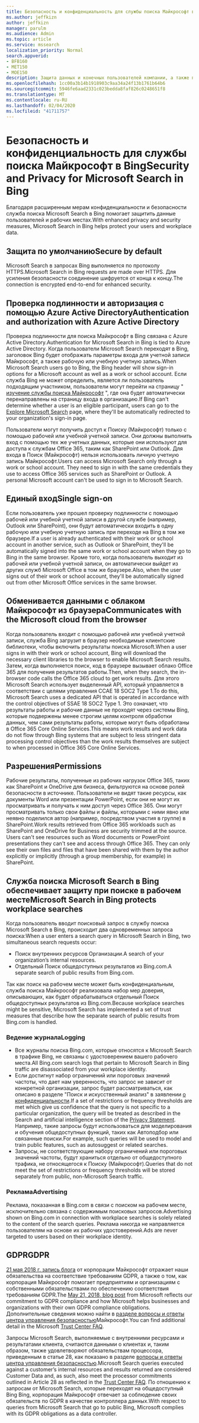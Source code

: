 ```yaml
---
title: Безопасность и конфиденциальность для службы поиска Майкрософт в Bing
ms.author: jeffkizn
author: jeffkizn
manager: parulm
ms.audience: Admin
ms.topic: article
ms.service: mssearch
localization_priority: Normal
search.appverid:
- BFB160
- MET150
- MOE150
description: Защита данных и конечных пользователей компании, а также предоставление сведений для авторизованных пользователей с помощью Microsoft Search в Bing
ms.openlocfilehash: 1cc00a3b14b1918903c9aa34a24f13b1761b64b6
ms.sourcegitcommit: 5946fe6aad2331c023bedda8faf826c0248651f8
ms.translationtype: MT
ms.contentlocale: ru-RU
ms.lasthandoff: 02/04/2020
ms.locfileid: "41711757"
---
```

# <a name="security-and-privacy-for-microsoft-search-in-bing"></a><span data-ttu-id="203a1-103">Безопасность и конфиденциальность для службы поиска Майкрософт в Bing</span><span class="sxs-lookup"><span data-stu-id="203a1-103">Security and Privacy for Microsoft Search in Bing</span></span>

<span data-ttu-id="203a1-104">Благодаря расширенным мерам конфиденциальности и безопасности служба поиска Microsoft Search в Bing помогает защитить данные пользователей и рабочих местах.</span><span class="sxs-lookup"><span data-stu-id="203a1-104">With enhanced privacy and security measures, Microsoft Search in Bing helps protect your users and workplace data.</span></span>

## <a name="secure-by-default"></a><span data-ttu-id="203a1-105">Защита по умолчанию</span><span class="sxs-lookup"><span data-stu-id="203a1-105">Secure by default</span></span>

<span data-ttu-id="203a1-106">Microsoft Search в запросах Bing выполняется по протоколу HTTPS.</span><span class="sxs-lookup"><span data-stu-id="203a1-106">Microsoft Search in Bing requests are made over HTTPS.</span></span> <span data-ttu-id="203a1-107">Для усиления безопасности соединение шифруется от конца к концу.</span><span class="sxs-lookup"><span data-stu-id="203a1-107">The connection is encrypted end-to-end for enhanced security.</span></span>
  
## <a name="authentication-and-authorization-with-azure-active-directory"></a><span data-ttu-id="203a1-108">Проверка подлинности и авторизация с помощью Azure Active Directory</span><span class="sxs-lookup"><span data-stu-id="203a1-108">Authentication and authorization with Azure Active Directory</span></span>

<span data-ttu-id="203a1-109">Проверка подлинности для поиска Майкрософт в Bing связана с Azure Active Directory.</span><span class="sxs-lookup"><span data-stu-id="203a1-109">Authentication for Microsoft Search in Bing is tied to Azure Active Directory.</span></span> <span data-ttu-id="203a1-110">Когда пользователи Microsoft Search переходят в Bing, заголовок Bing будет отображать параметры входа для учетной записи Майкрософт, а также рабочую или учебную учетную запись.</span><span class="sxs-lookup"><span data-stu-id="203a1-110">When Microsoft Search users go to Bing, the Bing header will show sign-in options for a Microsoft account as well as a work or school account.</span></span> <span data-ttu-id="203a1-111">Если служба Bing не может определить, является ли пользователь подходящим участником, пользователи могут перейти на страницу " [изучение службы поиска Майкрософт](https://www.bing.com/business/explore) ", где она будет автоматически перенаправлены на страницу входа в организацию.</span><span class="sxs-lookup"><span data-stu-id="203a1-111">If Bing can't determine whether a user is an eligible participant, users can go to the [Explore Microsoft Search](https://www.bing.com/business/explore) page, where they'll be automatically redirected to your organization's sign-in page.</span></span>

<span data-ttu-id="203a1-p103">Пользователи могут получить доступ к Поиску (Майкрософт) только с помощью рабочей или учебной учетной записи. Они должны выполнить вход с помощью тех же учетных данных, которые они используют для доступа к службам Office 365, таким как SharePoint или Outlook. Для входа в Поиск (Майкрософт) нельзя использовать личную учетную запись Майкрософт.</span><span class="sxs-lookup"><span data-stu-id="203a1-p103">Users can access Microsoft Search only through a work or school account. They need to sign in with the same credentials they use to access Office 365 services such as SharePoint or Outlook. A personal Microsoft account can't be used to sign in to Microsoft Search.</span></span>

## <a name="single-sign-on"></a><span data-ttu-id="203a1-115">Единый вход</span><span class="sxs-lookup"><span data-stu-id="203a1-115">Single sign-on</span></span>

<span data-ttu-id="203a1-116">Если пользователь уже прошел проверку подлинности с помощью рабочей или учебной учетной записи в другой службе (например, Outlook или SharePoint), они будут автоматически входить в одну рабочую или учебную учетную запись при переходе на Bing в том же браузере.</span><span class="sxs-lookup"><span data-stu-id="203a1-116">If a user is already authenticated with their work or school account in another service, such as Outlook or SharePoint, they'll be automatically signed into the same work or school account when they go to Bing in the same browser.</span></span> <span data-ttu-id="203a1-117">Кроме того, когда пользователь выходит из рабочей или учебной учетной записи, он автоматически выйдет из других служб Microsoft Office в том же браузере.</span><span class="sxs-lookup"><span data-stu-id="203a1-117">Also, when the user signs out of their work or school account, they'll be automatically signed out from other Microsoft Office services in the same browser.</span></span>
  
## <a name="communicates-with-the-microsoft-cloud-from-the-browser"></a><span data-ttu-id="203a1-118">Обменивается данными с облаком Майкрософт из браузера</span><span class="sxs-lookup"><span data-stu-id="203a1-118">Communicates with the Microsoft cloud from the browser</span></span>

<span data-ttu-id="203a1-119">Когда пользователь входит с помощью рабочей или учебной учетной записи, служба Bing загрузит в браузер необходимые клиентские библиотеки, чтобы включить результаты поиска Microsoft.</span><span class="sxs-lookup"><span data-stu-id="203a1-119">When a user signs in with their work or school account, Bing will download the necessary client libraries to the browser to enable Microsoft Search results.</span></span> <span data-ttu-id="203a1-120">Затем, когда выполняется поиск, код в браузере вызывает облако Office 365 для получения результатов работы.</span><span class="sxs-lookup"><span data-stu-id="203a1-120">Then, when they search, the in-browser code calls the Office 365 cloud to get work results.</span></span> <span data-ttu-id="203a1-121">Для этого Microsoft Search использует выделенный API, который управляется в соответствии с целями управления ССАЕ 18 SOC2 Type 1.</span><span class="sxs-lookup"><span data-stu-id="203a1-121">To do this, Microsoft Search uses a dedicated API that is operated in accordance with the control objectives of SSAE 18 SOC2 Type 1.</span></span> <span data-ttu-id="203a1-122">Это означает, что результаты работы и рабочие данные не проходят через системы Bing, которые подвержены менее строгим целям контроля обработки данных, чем сами результаты работы, которые могут быть обработаны в Office 365 Core Online Services.</span><span class="sxs-lookup"><span data-stu-id="203a1-122">This means work results and work data do not flow through Bing systems that are subject to less stringent data processing control objectives than the work results themselves are subject to when processed in Office 365 Core Online Services.</span></span>
  
## <a name="permissions"></a><span data-ttu-id="203a1-123">Разрешения</span><span class="sxs-lookup"><span data-stu-id="203a1-123">Permissions</span></span>

<span data-ttu-id="203a1-p106">Рабочие результаты, полученные из рабочих нагрузок Office 365, таких как SharePoint и OneDrive для бизнеса, фильтруются на основе ролей безопасности в источнике. Пользователи не видят такие ресурсы, как документы Word или презентации PowerPoint, если они не могут их просматривать и получать к ним доступ через Office 365. Они могут просматривать только свои файлы и файлы, которыми с ними явно или неявно поделился автор (например, посредством участия в группе) в SharePoint.</span><span class="sxs-lookup"><span data-stu-id="203a1-p106">Work results retrieved from Office 365 workloads such as SharePoint and OneDrive for Business are security trimmed at the source. Users can't see resources such as Word documents or PowerPoint presentations they can't see and access through Office 365. They can only see their own files and files that have been shared with them by the author explicitly or implicitly (through a group membership, for example) in SharePoint.</span></span>

## <a name="microsoft-search-in-bing-protects-workplace-searches"></a><span data-ttu-id="203a1-127">Служба поиска Microsoft Search в Bing обеспечивает защиту при поиске в рабочем месте</span><span class="sxs-lookup"><span data-stu-id="203a1-127">Microsoft Search in Bing protects workplace searches</span></span>

<span data-ttu-id="203a1-128">Когда пользователь вводит поисковый запрос в службу поиска Microsoft Search в Bing, происходит два одновременных запроса поиска:</span><span class="sxs-lookup"><span data-stu-id="203a1-128">When a user enters a search query in Microsoft Search in Bing, two simultaneous search requests occur:</span></span>

- <span data-ttu-id="203a1-129">Поиск внутренних ресурсов Организации.</span><span class="sxs-lookup"><span data-stu-id="203a1-129">A search of your organization’s internal resources.</span></span>
- <span data-ttu-id="203a1-130">Отдельный Поиск общедоступных результатов из Bing.com.</span><span class="sxs-lookup"><span data-stu-id="203a1-130">A separate search of public results from Bing.com.</span></span>

<span data-ttu-id="203a1-131">Так как поиск на рабочем месте может быть конфиденциальным, служба поиска Майкрософт реализовала набор мер доверия, описывающих, как будет обрабатываться отдельный Поиск общедоступных результатов из Bing.com.</span><span class="sxs-lookup"><span data-stu-id="203a1-131">Because workplace searches might be sensitive, Microsoft Search has implemented a set of trust measures that describe how the separate search of public results from Bing.com is handled.</span></span>

### <a name="logging"></a><span data-ttu-id="203a1-132">Ведение журнала</span><span class="sxs-lookup"><span data-stu-id="203a1-132">Logging</span></span>

- <span data-ttu-id="203a1-133">Все журналы поиска Bing.com, которые относятся к Microsoft Search в трафике Bing, не связаны с удостоверением вашего рабочего места.</span><span class="sxs-lookup"><span data-stu-id="203a1-133">All Bing.com search logs that pertain to Microsoft Search in Bing traffic are disassociated from your workplace identity.</span></span>
- <span data-ttu-id="203a1-134">Если достигнут набор ограничений или пороговых значений частоты, что дает нам уверенность, что запрос не зависит от конкретной организации, запрос будет рассматриваться, как описано в разделе "Поиск и искусственный анализ" в заявлении [о конфиденциальности](https://privacy.microsoft.com/privacystatement).</span><span class="sxs-lookup"><span data-stu-id="203a1-134">If a set of restrictions or frequency thresholds are met which give us confidence that the query is not specific to a particular organization, the query will be treated as described in the Search and artificial intelligence section of the [Privacy Statement](https://privacy.microsoft.com/privacystatement).</span></span> <span data-ttu-id="203a1-135">Например, такие запросы будут использоваться для моделирования и обучения общедоступных функций, таких как Автоподбор или связанные поиски.</span><span class="sxs-lookup"><span data-stu-id="203a1-135">For example, such queries will be used to model and train public features, such as autosuggest or related searches.</span></span>
- <span data-ttu-id="203a1-136">Запросы, не соответствующие набору ограничений или пороговых значений частоты, будут храниться отдельно от общедоступного трафика, не относящегося к Поиску (Майкрософт).</span><span class="sxs-lookup"><span data-stu-id="203a1-136">Queries that do not meet the set of restrictions or frequency thresholds will be stored separately from public, non-Microsoft Search traffic.</span></span>

### <a name="advertising"></a><span data-ttu-id="203a1-137">Реклама</span><span class="sxs-lookup"><span data-stu-id="203a1-137">Advertising</span></span>

<span data-ttu-id="203a1-138">Реклама, показанная в Bing.com в связи с поиском на рабочем месте, исключительно связана с содержимым поисковых запросов.</span><span class="sxs-lookup"><span data-stu-id="203a1-138">Advertising shown on Bing.com in connection with workplace searches is solely related to the content of the search queries.</span></span> <span data-ttu-id="203a1-139">Реклама никогда не направляется пользователям на основе их рабочих удостоверений.</span><span class="sxs-lookup"><span data-stu-id="203a1-139">Ads are never targeted to users based on their workplace identity.</span></span>

## <a name="gdpr"></a><span data-ttu-id="203a1-140">GDPR</span><span class="sxs-lookup"><span data-stu-id="203a1-140">GDPR</span></span>

<span data-ttu-id="203a1-141">[21 мая 2018 г. запись блога](https://blogs.microsoft.com/on-the-issues/2018/05/21/microsofts-commitment-to-gdpr-privacy-and-putting-customers-in-control-of-their-own-data/) от корпорации Майкрософт отражает наши обязательства на соответствие требованиям GDPR, а также о том, как корпорация Майкрософт помогает предприятиям и организациям с собственными обязательствами по обеспечению соответствия требованиям GDPR.</span><span class="sxs-lookup"><span data-stu-id="203a1-141">The [May 21, 2018, blog post](https://blogs.microsoft.com/on-the-issues/2018/05/21/microsofts-commitment-to-gdpr-privacy-and-putting-customers-in-control-of-their-own-data/) from Microsoft reflects our commitment to GDPR compliance and how Microsoft helps businesses and organizations with their own GDPR compliance obligations.</span></span> <span data-ttu-id="203a1-142">Дополнительные сведения можно найти в [разделе вопросы и ответы центра управления безопасностью](https://www.microsoft.com/trustcenter/privacy/gdpr/gdpr-faqs)Майкрософт.</span><span class="sxs-lookup"><span data-stu-id="203a1-142">You can find additional detail in the Microsoft [Trust Center FAQ](https://www.microsoft.com/trustcenter/privacy/gdpr/gdpr-faqs).</span></span>

<span data-ttu-id="203a1-143">Запросы Microsoft Search, выполняемые с внутренними ресурсами и результатами клиента, считаются данными о клиентах и, таким образом, также удовлетворяют обязательствам процессора, приведенным в статье 28, как показано в разделе [вопросы и ответы центра управления безопасностью](https://www.microsoft.com/trustcenter/privacy/gdpr/gdpr-faqs).</span><span class="sxs-lookup"><span data-stu-id="203a1-143">Microsoft Search queries executed against a customer’s internal resources and results returned are considered Customer Data and, as such, also  meet the processor commitments outlined in Article 28 as reflected in the [Trust Center FAQ](https://www.microsoft.com/trustcenter/privacy/gdpr/gdpr-faqs).</span></span> <span data-ttu-id="203a1-144">По отношению к запросам от Microsoft Search, которые переходят на общедоступный Bing Bing, корпорация Майкрософт отвечает за соблюдение своих обязательств по GDPR в качестве контроллера данных.</span><span class="sxs-lookup"><span data-stu-id="203a1-144">With respect to queries from Microsoft Search that go to public Bing, Microsoft complies with its GDPR obligations as a data controller.</span></span>
